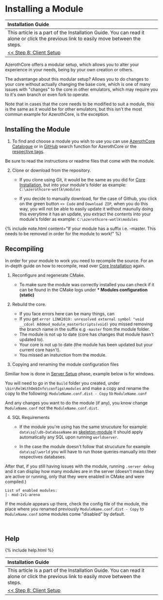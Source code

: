 # Installing a Module

| Installation Guide                                                                                                                   |
| :----------------------------------------------------------------------------------------------------------------------------------- |
| This article is a part of the Installation Guide. You can read it alone or click the previous link to easily move between the steps. |
| [<< Step 8: Client Setup](client-setup)                                                                                              |

AzerothCore offers a modular setup, which allows you to alter your experience in your needs, being by your own creation or others.

The advantange about this modular setup? Allows you to do changes to your core without actually changing the base core, which is one of many issues with "changes" to the core in other emulators, which may require you to it's own branch or even fork to operate.

Note that in cases that the core needs to be modified to suit a module, this is the same as it would be for other emulators, but this isn't the most commun example for AzerothCore, is the exception.

## Installing the Module

1. To find and choose a module you wish to use you can use [AzerothCore Catalogue](https://www.azerothcore.org/catalogue#/) or in [GitHub](https://github.com/search?q=&type=repositories) search function for AzerothCore or the [respective tags](https://www.azerothcore.org/catalogue#/how-to).

Be sure to read the instructions or readme files that come with the module.

2. Clone or download from the repository.
    - If you clone using Git, it would be the same as you did for [Core Installation](core-installation), but into your module's folder as example: `C:\azerothcore-wotlk\modules`

    - If you decide to manually download, for the case of Github, you click on the green button `<> Code` and `Download ZIP`, when you do this way, you will not be able to easily update it without maunully doing this everytime it has an update, you extract the contents into your module's folder as example: `C:\azerothcore-wotlk\modules`

{% include note.html content="If your module has a suffix i.e. -master. This needs to be removed in order for the module to work!" %}

## Recompiling

In order for your module to work you need to recompile the source. For an in-depth guide on how to recompile, read over [Core Installation](core-installation) again.

1. Reconfigure and regenerate CMake.

    - To make sure the module was correctly installed you can check if it can be found in the CMake logs under **\* Modules configuration (static)**

2. Rebuild the core.

    - If you face errors here can be many things, can 
    - If you get `error LINK2019: unresolved external symbol "void __cdcel Addmod_module_masterScripts(void)` you missed removing the branch name in the suffix e.g `-master` from the module folder.
    - The module is not up to date (core has changes that module hasn't updated to).
    - Your core is not up to date (the module has been updated but your current core hasn't).
    - You missed an insturction from the module.

3. Copying and renaming the module configuration files

Similiar how is done in [Server Setup](server-setup) phase, example below is for windows.

You will need to go in the `Build` folder you created, under `\bin\RelWithDebInfo\configs\modules` and make a copy and rename the copy to the following:
`ModuleName.conf.dist - Copy` to `ModuleName.conf`

And any changes you want to do the module (if any), you know change `ModuleName.conf` not the `ModuleName.conf.dist`.

4. SQL Requirements

    - If the module you're using has the same strucuture for example: `data\sql\db-DatabaseName` as [skeleton-module](https://github.com/azerothcore/skeleton-module/tree/master/data) it should apply automatically any SQL upon running `worldserver`.

    - In the case the module doesn't follow that strucuture for example `data\sql\world` you will have to run those queries manually into their respectives databases.

After that, if you still having issues with the module, running `.server debug` and it can display how many modules are in the server (doesn't mean they are active or running, only that they were enabled in CMake and were compiled.)

```
List of enabled modules:
|- mod-1v1-arena
```

If the module appears up there, check the config file of the module, the place where you renamed previously `ModuleName.conf.dist - Copy` to `ModuleName.conf` some modules come "disabled" by default.

<br>

## Help

{% include help.html %}

| Installation Guide                                                                                                                   |
| :----------------------------------------------------------------------------------------------------------------------------------- |
| This article is a part of the Installation Guide. You can read it alone or click the previous link to easily move between the steps. |
| [<< Step 8: Client Setup](client-setup)                                                                                              |
